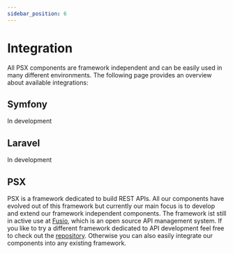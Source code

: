 ```yaml
---
sidebar_position: 6
---
```


# Integration

All PSX components are framework independent and can be easily used in many different environments. The following page
provides an overview about available integrations:

## Symfony

In development

## Laravel

In development

## PSX

PSX is a framework dedicated to build REST APIs. All our components have evolved out of this framework but currently our
main focus is to develop and extend our framework independent components. The framework ist still in active use at
[Fusio](https://www.fusio-project.org/), which is an open source API management system. If you like to try a different
framework dedicated to API development feel free to check out the [repository](https://github.com/apioo/psx). Otherwise
you can also easily integrate our components into any existing framework.

